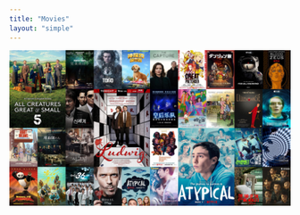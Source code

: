 ```yaml
---
title: "Movies"
layout: "simple"
---
```


![Abstract purple artwork](./167048674_movie.jpg "Photo from @douban")

